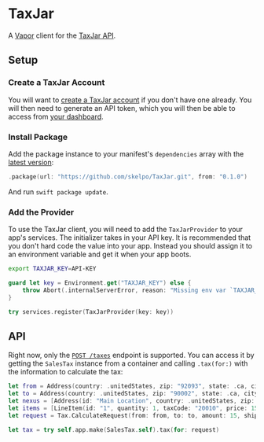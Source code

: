 # TaxJar

A [Vapor](https://vapor.codes/) client for the [TaxJar API](https://developers.taxjar.com/api/reference/).

## Setup


### Create a TaxJar Account

You will want to [create a TaxJar account](https://app.taxjar.com/sign_up) if you don't have one already. You will then need to generate an API token, which you will then be able to access from [your dashboard](https://app.taxjar.com/account#api-access).

### Install Package

Add the package instance to your manifest's `dependencies` array with the [latest version](https://github.com/skelpo/TaxJar/releases/latest):


```swift
.package(url: "https://github.com/skelpo/TaxJar.git", from: "0.1.0")
```

And run `swift package update`.

### Add the Provider

To use the TaxJar client, you will need to add the `TaxJarProvider` to your app's services. The initializer takes in your API key. It is recommended that you don't hard code the value into your app. Instead you should assign it to an environment variable and get it when your app boots.

```bash
export TAXJAR_KEY=API-KEY
```
```swift
guard let key = Environment.get("TAXJAR_KEY") else {
    throw Abort(.internalServerError, reason: "Missing env var `TAXJAR_KEY `")
}

try services.register(TaxJarProvider(key: key))
```

## API

Right now, only the [`POST /taxes`](https://developers.taxjar.com/api/reference/#taxes) endpoint is supported. You can access it by getting the `SalesTax` instance from a container and calling `.tax(for:)` with the information to calculate the tax:

```swift
let from = Address(country: .unitedStates, zip: "92093", state: .ca, city: "La Jolla", street: "9500 Gilman Drive")
let to = Address(country: .unitedStates, zip: "90002", state: .ca, city: "Los Angeles", street: "1335 E 103rd St")
let nexus = [Address(id: "Main Location", country: .unitedStates, zip: "92093", state: .ca, city: "La Jolla", street: "9500 Gilman Drive")]
let items = [LineItem(id: "1", quantity: 1, taxCode: "20010", price: 15, discount: 0)]
let request = Tax.CalculateRequest(from: from, to: to, amount: 15, shipping: 1.5, customer: "31415", nexus: nexus, items: items)

let tax = try self.app.make(SalesTax.self).tax(for: request)
```




